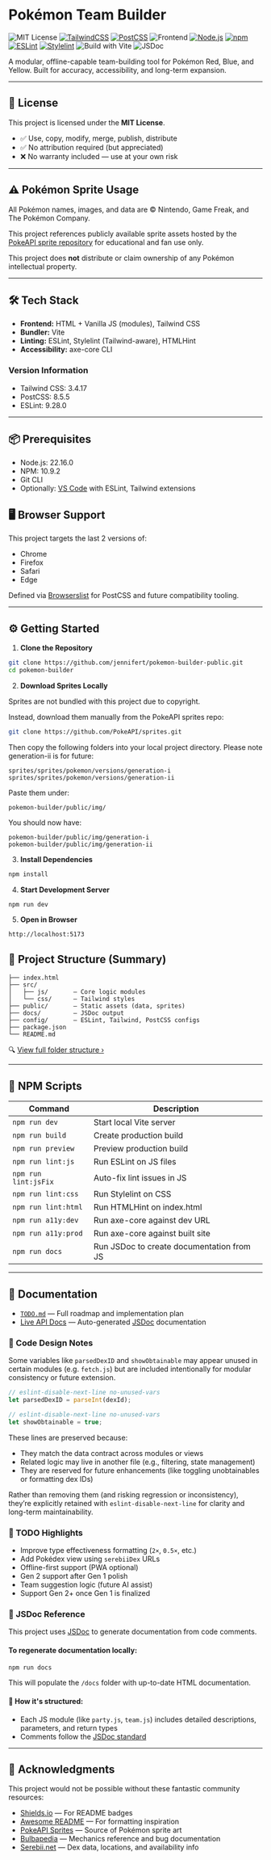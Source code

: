 # Pokémon Team Builder

![MIT License](https://img.shields.io/badge/license-MIT-blue.svg)
[![TailwindCSS](https://img.shields.io/badge/Tailwind_CSS-3-blue?logo=tailwindcss)](https://tailwindcss.com/)
[![PostCSS](https://img.shields.io/badge/PostCSS-8-dd3a0a?logo=postcss)](https://postcss.org/)
![Frontend](https://img.shields.io/badge/frontend-Vanilla_JS-yellow)
[![Node.js](https://img.shields.io/badge/Node.js-22.16.0-brightgreen?logo=nodedotjs)](https://nodejs.org/)
[![npm](https://img.shields.io/badge/npm-10.9.2-red?logo=npm)](https://www.npmjs.com/)
[![ESLint](https://img.shields.io/badge/ESLint-9-blue?logo=eslint&logoColor=white)](https://eslint.org/)
[![Stylelint](https://img.shields.io/badge/Stylelint-16-263238?logo=stylelint&logoColor=white)](https://stylelint.io/)
![Build with Vite](https://img.shields.io/badge/bundler-Vite-646CFF)
![JSDoc](https://img.shields.io/badge/docs-JSDoc-informational?logo=javascript&labelColor=555&color=F7DF1E)


A modular, offline-capable team-building tool for Pokémon Red, Blue, and Yellow. Built for accuracy, accessibility, and long-term expansion.

---

## 📄 License

This project is licensed under the **MIT License**.

- ✅ Use, copy, modify, merge, publish, distribute
- ✅ No attribution required (but appreciated)
- ❌ No warranty included — use at your own risk

---

## ⚠️ Pokémon Sprite Usage

All Pokémon names, images, and data are © Nintendo, Game Freak, and The Pokémon Company.

This project references publicly available sprite assets hosted by the [PokeAPI sprite repository](https://github.com/PokeAPI/sprites) for educational and fan use only.

This project does **not** distribute or claim ownership of any Pokémon intellectual property.

---

## 🛠 Tech Stack

- **Frontend:** HTML + Vanilla JS (modules), Tailwind CSS
- **Bundler:** Vite
- **Linting:** ESLint, Stylelint (Tailwind-aware), HTMLHint
- **Accessibility:** axe-core CLI

### Version Information

- Tailwind CSS: 3.4.17
- PostCSS: 8.5.5
- ESLint: 9.28.0

---

## 📦 Prerequisites

- Node.js: 22.16.0
- NPM: 10.9.2
- Git CLI
- Optionally: [VS Code](https://code.visualstudio.com/) with ESLint, Tailwind extensions

## 🖥 Browser Support

This project targets the last 2 versions of:

- Chrome
- Firefox
- Safari
- Edge

Defined via [Browserslist](https://github.com/browserslist/browserslist) for PostCSS and future compatibility tooling.

---

## ⚙️ Getting Started

1. **Clone the Repository**
```bash
git clone https://github.com/jennifert/pokemon-builder-public.git
cd pokemon-builder
```

2. **Download Sprites Locally**

Sprites are not bundled with this project due to copyright.

Instead, download them manually from the PokeAPI sprites repo:

```bash
git clone https://github.com/PokeAPI/sprites.git
```

Then copy the following folders into your local project directory. Please note generation-ii is for future:
```
sprites/sprites/pokemon/versions/generation-i
sprites/sprites/pokemon/versions/generation-ii
```

Paste them under:
```
pokemon-builder/public/img/
```

You should now have:
```
pokemon-builder/public/img/generation-i
pokemon-builder/public/img/generation-ii
```

3. **Install Dependencies**
```bash
npm install
```

4. **Start Development Server**
```bash
npm run dev
```

5. **Open in Browser**
```
http://localhost:5173
```

## 📁 Project Structure (Summary)

```
├── index.html  
├── src/  
│   ├── js/       – Core logic modules  
│   └── css/      – Tailwind styles  
├── public/       – Static assets (data, sprites)  
├── docs/         – JSDoc output  
├── config/       – ESLint, Tailwind, PostCSS configs  
├── package.json  
└── README.md
```

🔍 [View full folder structure ›](FOLDER_STRUCTURE.md)

---

## 📜 NPM Scripts

| Command            | Description                                 |
|--------------------|---------------------------------------------|
| `npm run dev`      | Start local Vite server                     |
| `npm run build`    | Create production build                     |
| `npm run preview`  | Preview production build                    |
| `npm run lint:js`  | Run ESLint on JS files                      |
| `npm run lint:jsFix` | Auto-fix lint issues in JS                |
| `npm run lint:css` | Run Stylelint on CSS                        |
| `npm run lint:html`  | Run HTMLHint on index.html                |
| `npm run a11y:dev` | Run axe-core against dev URL                |
| `npm run a11y:prod`| Run axe-core against built site             |
| `npm run docs`| Run JSDoc to create documentation from JS        |

---

## 📘 Documentation

- [`TODO.md`](./TODO.md) — Full roadmap and implementation plan
- [Live API Docs](https://jennifert.github.io/pokemon-builder-public-docs/) — Auto-generated [JSDoc](https://jsdoc.app/) documentation

### 🧩 Code Design Notes

Some variables like `parsedDexID` and `showObtainable` may appear unused in certain modules (e.g. `fetch.js`) but are included intentionally for modular consistency or future extension.

```js
// eslint-disable-next-line no-unused-vars
let parsedDexID = parseInt(dexId);

// eslint-disable-next-line no-unused-vars
let showObtainable = true;
```

These lines are preserved because:

- They match the data contract across modules or views
- Related logic may live in another file (e.g., filtering, state management)
- They are reserved for future enhancements (like toggling unobtainables or formatting dex IDs)

Rather than removing them (and risking regression or inconsistency), they’re explicitly retained with `eslint-disable-next-line` for clarity and long-term maintainability.

### 📌 TODO Highlights

- Improve type effectiveness formatting (`2×`, `0.5×`, etc.)
- Add Pokédex view using `serebiiDex` URLs
- Offline-first support (PWA optional)
- Gen 2 support after Gen 1 polish
- Team suggestion logic (future AI assist)
- Support Gen 2+ once Gen 1 is finalized


### 🧪 JSDoc Reference

This project uses [JSDoc](https://jsdoc.app/) to generate documentation from code comments.

#### To regenerate documentation locally:

```bash
npm run docs
```

This will populate the `/docs` folder with up-to-date HTML documentation.

#### 📖 How it's structured:
- Each JS module (like `party.js`, `team.js`) includes detailed descriptions, parameters, and return types
- Comments follow the [JSDoc standard](https://jsdoc.app/about-getting-started.html)

---

## :gem: Acknowledgments

This project would not be possible without these fantastic community resources:

- [Shields.io](https://shields.io/) — For README badges
- [Awesome README](https://github.com/matiassingers/awesome-readme) — For formatting inspiration
- [PokeAPI Sprites](https://github.com/PokeAPI/sprites) — Source of Pokémon sprite art
- [Bulbapedia](https://bulbapedia.bulbagarden.net/) — Mechanics reference and bug documentation
- [Serebii.net](https://www.serebii.net/) — Dex data, locations, and availability info
